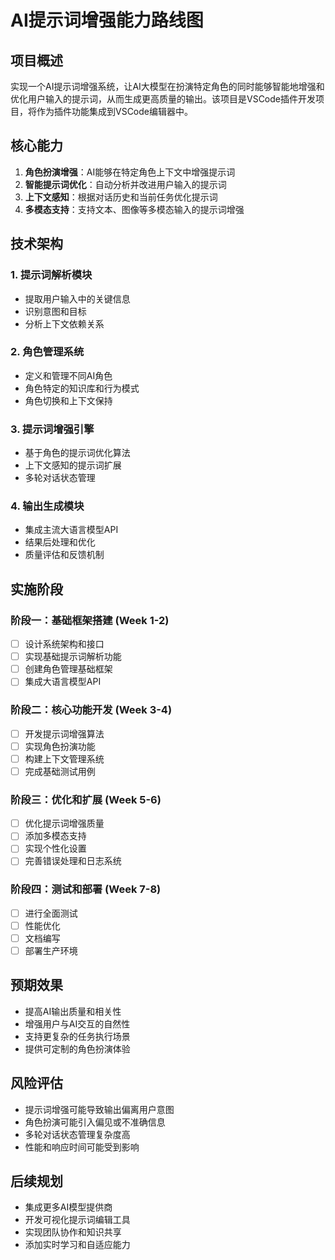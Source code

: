 # AI提示词增强能力路线图

## 项目概述
实现一个AI提示词增强系统，让AI大模型在扮演特定角色的同时能够智能地增强和优化用户输入的提示词，从而生成更高质量的输出。该项目是VSCode插件开发项目，将作为插件功能集成到VSCode编辑器中。

## 核心能力
1. **角色扮演增强**：AI能够在特定角色上下文中增强提示词
2. **智能提示词优化**：自动分析并改进用户输入的提示词
3. **上下文感知**：根据对话历史和当前任务优化提示词
4. **多模态支持**：支持文本、图像等多模态输入的提示词增强

## 技术架构

### 1. 提示词解析模块
- 提取用户输入中的关键信息
- 识别意图和目标
- 分析上下文依赖关系

### 2. 角色管理系统
- 定义和管理不同AI角色
- 角色特定的知识库和行为模式
- 角色切换和上下文保持

### 3. 提示词增强引擎
- 基于角色的提示词优化算法
- 上下文感知的提示词扩展
- 多轮对话状态管理

### 4. 输出生成模块
- 集成主流大语言模型API
- 结果后处理和优化
- 质量评估和反馈机制

## 实施阶段

### 阶段一：基础框架搭建 (Week 1-2)
- [ ] 设计系统架构和接口
- [ ] 实现基础提示词解析功能
- [ ] 创建角色管理基础框架
- [ ] 集成大语言模型API

### 阶段二：核心功能开发 (Week 3-4)
- [ ] 开发提示词增强算法
- [ ] 实现角色扮演功能
- [ ] 构建上下文管理系统
- [ ] 完成基础测试用例

### 阶段三：优化和扩展 (Week 5-6)
- [ ] 优化提示词增强质量
- [ ] 添加多模态支持
- [ ] 实现个性化设置
- [ ] 完善错误处理和日志系统

### 阶段四：测试和部署 (Week 7-8)
- [ ] 进行全面测试
- [ ] 性能优化
- [ ] 文档编写
- [ ] 部署生产环境

## 预期效果
- 提高AI输出质量和相关性
- 增强用户与AI交互的自然性
- 支持更复杂的任务执行场景
- 提供可定制的角色扮演体验

## 风险评估
- 提示词增强可能导致输出偏离用户意图
- 角色扮演可能引入偏见或不准确信息
- 多轮对话状态管理复杂度高
- 性能和响应时间可能受到影响

## 后续规划
- 集成更多AI模型提供商
- 开发可视化提示词编辑工具
- 实现团队协作和知识共享
- 添加实时学习和自适应能力